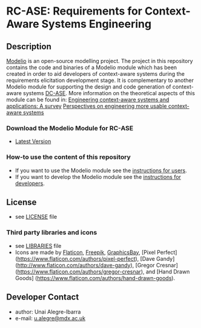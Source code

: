 RC-ASE: Requirements for Context-Aware Systems Engineering
======
## Description

[Modelio](https://www.modelio.org/) is an open-source modelling project. The project in this repository contains the code and binaries of a Modelio module 
which has been created in order to aid developers of context-aware systems during the requirements elicitation development stage. It is complementary to another Modelio module for supporting the design and code generation of context-aware systems [DC-ASE](https://github.com/ualegre/dcase). More information on the theoretical aspects of this module can be found in:
[Engineering context-aware systems and applications: A survey](https://doi.org/10.1016/j.jss.2016.02.010)
[Perspectives on engineering more usable context-aware systems](https://doi.org/10.1007/s12652-018-0863-7)

### Download the Modelio Module for RC-ASE
* [Latest Version](https://github.com/ualegre/rcase/tree/master/rcase/target)

### How-to use the content of this repository
* If you want to use the Modelio module see the [instructions for users](https://github.com/casetools/rcase/blob/master/INSTRUCTIONS-USERS.md). 
* If you want to develop the Modelio module see the [instructions for developers](https://github.com/casetools/rcase/blob/master/INSTRUCTIONS-DEVELOPERS.md). 

## License 
* see [LICENSE](https://github.com/casetools/rcase/blob/master/LICENSE.md) file

### Third party libraries and icons
* see [LIBRARIES](https://github.com/casetools/rcase/blob/master/LIBRARIES.md) file
* Icons are made by [Flaticon](https://www.flaticon.com/), [Freepik](https://www.flaticon.com/authors/freepik), [GraphicsBay](http://www.flaticon.com/authors/graphicsbay), [Pixel Perfect] (https://www.flaticon.com/authors/pixel-perfect), [Dave Gandy] (http://www.flaticon.com/authors/dave-gandy), [Gregor Cresnar] (https://www.flaticon.com/authors/gregor-cresnar), and [Hand Drawn Goods] (https://www.flaticon.com/authors/hand-drawn-goods).

## Developer Contact
* author: Unai Alegre-Ibarra
* e-mail: u.alegre@mdx.ac.uk
